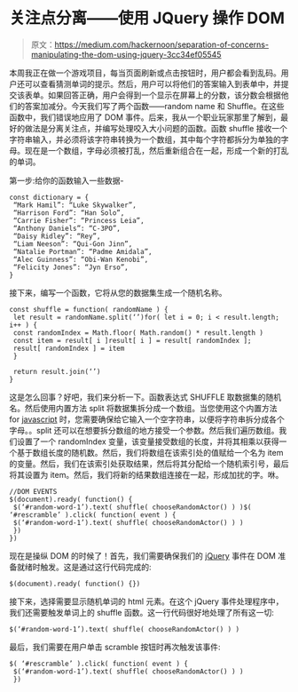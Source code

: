 # 关注点分离——使用 JQuery 操作 DOM

> 原文：<https://medium.com/hackernoon/separation-of-concerns-manipulating-the-dom-using-jquery-3cc34ef05545>

本周我正在做一个游戏项目，每当页面刷新或点击按钮时，用户都会看到乱码。用户还可以查看猜测单词的提示。然后，用户可以将他们的答案输入到表单中，并提交该表单。如果回答正确，用户会得到一个显示在屏幕上的分数，该分数会根据他们的答案加减分。今天我们写了两个函数——random name 和 Shuffle。在这些函数中，我们错误地应用了 DOM 事件。后来，我从一个职业玩家那里了解到，最好的做法是分离关注点，并编写处理咬入大小问题的函数。函数 shuffle 接收一个字符串输入，并必须将该字符串转换为一个数组，其中每个字符都拆分为单独的字母。现在是一个数组，字母必须被打乱，然后重新组合在一起，形成一个新的打乱的单词。

第一步:给你的函数输入一些数据-

```
const dictionary = {
 “Mark Hamil”: “Luke Skywalker”,
 “Harrison Ford”: “Han Solo”,
 “Carrie Fisher”: “Princess Leia”,
 “Anthony Daniels”: “C-3PO”,
 “Daisy Ridley”: “Rey”,
 “Liam Neeson”: “Qui-Gon Jinn”,
 “Natalie Portman”: “Padme Amidala”,
 “Alec Guinness”: “Obi-Wan Kenobi”,
 “Felicity Jones”: “Jyn Erso”,
}
```

接下来，编写一个函数，它将从您的数据集生成一个随机名称。

```
const shuffle = function( randomName ) {
 let result = randomName.split(‘’)for( let i = 0; i < result.length; i++ ) {
 const randomIndex = Math.floor( Math.random() * result.length )
 const item = result[ i ]result[ i ] = result[ randomIndex ];
 result[ randomIndex ] = item
 }

 return result.join(‘’)
}
```

这是怎么回事？好吧，我们来分析一下。函数表达式 SHUFFLE 取数据集的随机名。然后使用内置方法 split 将数据集拆分成一个数组。当您使用这个内置方法 for [javascript](https://hackernoon.com/tagged/javascript) 时，您需要确保给它输入一个空字符串，以便将字符串拆分成各个字母。。split 还可以在想要拆分数组的地方接受一个参数。然后我们遍历数组。我们设置了一个 randomIndex 变量，该变量接受数组的长度，并将其相乘以获得一个基于数组长度的随机数。然后，我们将数组在该索引处的值赋给一个名为 item 的变量。然后，我们在该索引处获取结果，然后将其分配给一个随机索引号，最后将其设置为 item。然后，我们将新的结果数组连接在一起，形成加扰的字。咻。

```
//DOM EVENTS
$(document).ready( function() {
 $(‘#random-word-1’).text( shuffle( chooseRandomActor() ) )$( ‘#rescramble’ ).click( function( event ) {
 $(‘#random-word-1’).text( shuffle( chooseRandomActor() ) ) 
 })
})
```

现在是操纵 DOM 的时候了！首先，我们需要确保我们的 [jQuery](https://hackernoon.com/tagged/jquery) 事件在 DOM 准备就绪时触发。这是通过这行代码完成的:

```
$(document).ready( function() {})
```

接下来，选择需要显示随机单词的 html 元素。在这个 jQuery 事件处理程序中，我们还需要触发单词上的 shuffle 函数。这一行代码很好地处理了所有这一切:

```
$(‘#random-word-1’).text( shuffle( chooseRandomActor() ) )
```

最后，我们需要在用户单击 scramble 按钮时再次触发该事件:

```
$( ‘#rescramble’ ).click( function( event ) {
 $(‘#random-word-1’).text( shuffle( chooseRandomActor() ) ) 
 })
```